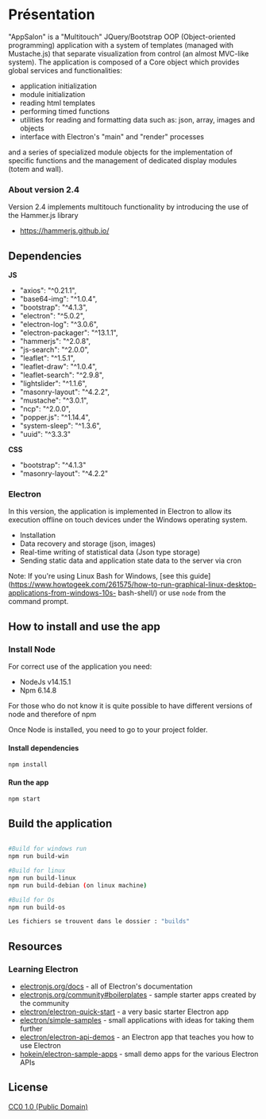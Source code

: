 # Présentation

"AppSalon" is a "Multitouch" JQuery/Bootstrap OOP (Object-oriented programming) application
with a system of templates (managed with Mustache.js) that separate visualization from control (an almost MVC-like system).
The application is composed of a Core object which provides global services and functionalities:

- application initialization
- module initialization
- reading html templates
- performing timed functions
- utilities for reading and formatting data such as: json, array, images and objects
- interface with Electron's "main" and "render" processes

and a series of specialized module objects for the implementation of specific functions and the management of dedicated display modules (totem and wall).

### About version 2.4

Version 2.4 implements multitouch functionality by introducing the use of the Hammer.js library
- https://hammerjs.github.io/

## Dependencies
**JS**
- "axios": "^0.21.1",
- "base64-img": "^1.0.4",
- "bootstrap": "^4.1.3",
- "electron": "^5.0.2",
- "electron-log": "^3.0.6",
- "electron-packager": "^13.1.1",
- "hammerjs": "^2.0.8",
- "js-search": "^2.0.0",
- "leaflet": "^1.5.1",
- "leaflet-draw": "^1.0.4",
- "leaflet-search": "^2.9.8",
- "lightslider": "^1.1.6",
- "masonry-layout": "^4.2.2",
- "mustache": "^3.0.1",
- "ncp": "^2.0.0",
- "popper.js": "^1.14.4",
- "system-sleep": "^1.3.6",
- "uuid": "^3.3.3"


**CSS**
- "bootstrap": "^4.1.3"
- "masonry-layout": "^4.2.2"


### Electron
In this version, the application is implemented in Electron to allow its execution offline on touch devices under the Windows operating system.
- Installation
- Data recovery and storage (json, images)
- Real-time writing of statistical data (Json type storage)
- Sending static data and application state data to the server via cron

Note: If you're using Linux Bash for Windows, [see this guide](https://www.howtogeek.com/261575/how-to-run-graphical-linux-desktop-applications-from-windows-10s- bash-shell/) or use `node` from the command prompt.


## How to install and use the app

### Install Node 
For correct use of the application you need:

- NodeJs v14.15.1
- Npm 6.14.8

For those who do not know it is quite possible to have different versions of node and therefore of npm

Once Node is installed, you need to go to your project folder.

#### Install dependencies
`npm install`

#### Run the app
`npm start`


## Build the application
```bash

#Build for windows run
npm run build-win

#Build for linux 
npm run build-linux
npm run build-debian (on linux machine)

#Build for Os
npm run build-os

Les fichiers se trouvent dans le dossier : "builds"

```

## Resources 

### Learning Electron

- [electronjs.org/docs](https://electronjs.org/docs) - all of Electron's documentation
- [electronjs.org/community#boilerplates](https://electronjs.org/community#boilerplates) - sample starter apps created by the community
- [electron/electron-quick-start](https://github.com/electron/electron-quick-start) - a very basic starter Electron app
- [electron/simple-samples](https://github.com/electron/simple-samples) - small applications with ideas for taking them further
- [electron/electron-api-demos](https://github.com/electron/electron-api-demos) - an Electron app that teaches you how to use Electron
- [hokein/electron-sample-apps](https://github.com/hokein/electron-sample-apps) - small demo apps for the various Electron APIs

## License

[CC0 1.0 (Public Domain)](LICENSE.md)

